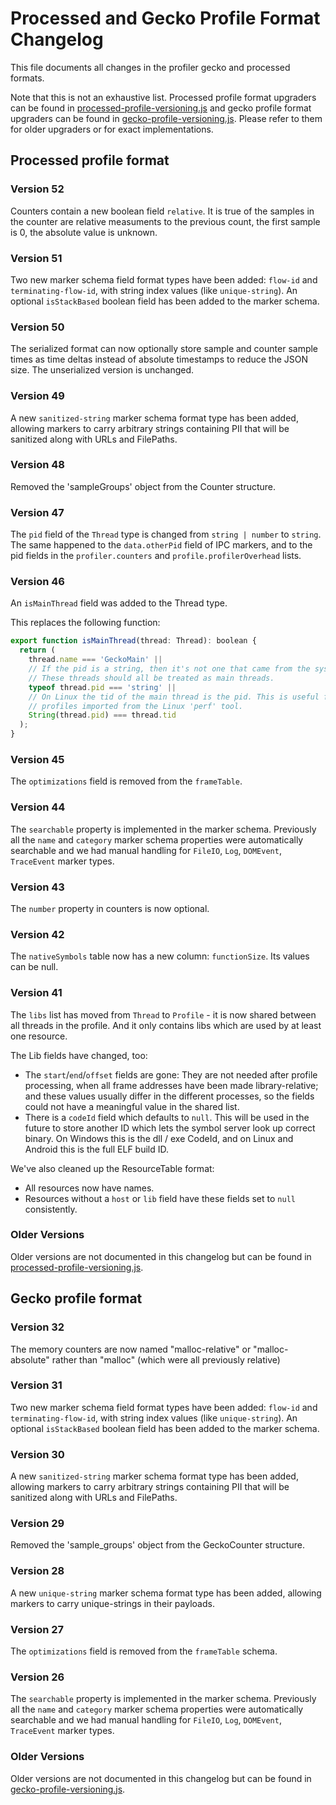 # Processed and Gecko Profile Format Changelog

This file documents all changes in the profiler gecko and processed formats.

Note that this is not an exhaustive list. Processed profile format upgraders can be found in [processed-profile-versioning.js](../src/profile-logic/processed-profile-versioning.js) and gecko profile format upgraders can be found in [gecko-profile-versioning.js](../src/profile-logic/gecko-profile-versioning.js). Please refer to them for older upgraders or for exact implementations.

## Processed profile format

### Version 52

Counters contain a new boolean field `relative`. It is true of the samples
in the counter are relative measuments to the previous count, the first
sample is 0, the absolute value is unknown.

### Version 51

Two new marker schema field format types have been added: `flow-id` and `terminating-flow-id`, with string index values (like `unique-string`).
An optional `isStackBased` boolean field has been added to the marker schema.

### Version 50

The serialized format can now optionally store sample and counter sample times as time deltas instead of absolute timestamps to reduce the JSON size. The unserialized version is unchanged.

### Version 49

A new `sanitized-string` marker schema format type has been added, allowing markers to carry arbitrary strings containing PII that will be sanitized along with URLs and FilePaths.

### Version 48

Removed the 'sampleGroups' object from the Counter structure.

### Version 47

The `pid` field of the `Thread` type is changed from `string | number` to `string`. The same happened to the `data.otherPid` field of IPC markers, and to the pid fields in the `profiler.counters` and `profile.profilerOverhead` lists.

### Version 46

An `isMainThread` field was added to the Thread type.

This replaces the following function:

```js
export function isMainThread(thread: Thread): boolean {
  return (
    thread.name === 'GeckoMain' ||
    // If the pid is a string, then it's not one that came from the system.
    // These threads should all be treated as main threads.
    typeof thread.pid === 'string' ||
    // On Linux the tid of the main thread is the pid. This is useful for
    // profiles imported from the Linux 'perf' tool.
    String(thread.pid) === thread.tid
  );
}
```

### Version 45

The `optimizations` field is removed from the `frameTable`.

### Version 44

The `searchable` property is implemented in the marker schema. Previously all the `name` and `category` marker schema properties were automatically searchable and we had manual handling for `FileIO`, `Log`, `DOMEvent`, `TraceEvent` marker types.

### Version 43

The `number` property in counters is now optional.

### Version 42

The `nativeSymbols` table now has a new column: `functionSize`. Its values can be null.

### Version 41

The `libs` list has moved from `Thread` to `Profile` - it is now shared between all threads in the profile. And it only contains libs which are used by at least one resource.

The Lib fields have changed, too:

- The `start`/`end`/`offset` fields are gone: They are not needed after profile processing, when all frame addresses have been made library-relative; and these values usually differ in the different processes, so the fields could not have a meaningful value in the shared list.
- There is a `codeId` field which defaults to `null`. This will be used in the future to store another ID which lets the symbol server look up correct binary. On Windows this is the dll / exe CodeId, and on Linux and Android this is the full ELF build ID.

We've also cleaned up the ResourceTable format:

- All resources now have names.
- Resources without a `host` or `lib` field have these fields set to `null` consistently.

### Older Versions

Older versions are not documented in this changelog but can be found in [processed-profile-versioning.js](../src/profile-logic/processed-profile-versioning.js).

## Gecko profile format

### Version 32

The memory counters are now named "malloc-relative" or "malloc-absolute"
rather than "malloc" (which were all previously relative)

### Version 31

Two new marker schema field format types have been added: `flow-id` and `terminating-flow-id`, with string index values (like `unique-string`).
An optional `isStackBased` boolean field has been added to the marker schema.

### Version 30

A new `sanitized-string` marker schema format type has been added, allowing markers to carry arbitrary strings containing PII that will be sanitized along with URLs and FilePaths.

### Version 29

Removed the 'sample_groups' object from the GeckoCounter structure.

### Version 28

A new `unique-string` marker schema format type has been added, allowing markers to carry unique-strings in their payloads.

### Version 27

The `optimizations` field is removed from the `frameTable` schema.

### Version 26

The `searchable` property is implemented in the marker schema. Previously all the `name` and `category` marker schema properties were automatically searchable and we had manual handling for `FileIO`, `Log`, `DOMEvent`, `TraceEvent` marker types.

### Older Versions

Older versions are not documented in this changelog but can be found in [gecko-profile-versioning.js](../src/profile-logic/gecko-profile-versioning.js).
